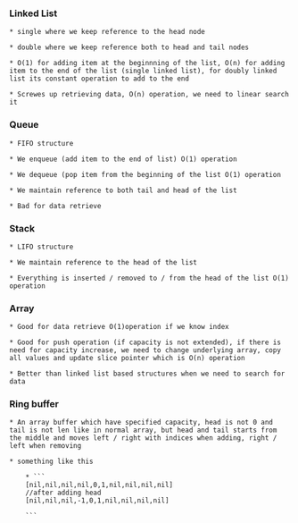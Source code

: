 ### Linked List

    * single where we keep reference to the head node

    * double where we keep reference both to head and tail nodes

    * O(1) for adding item at the beginnning of the list, O(n) for adding item to the end of the list (single linked list), for doubly linked list its constant operation to add to the end

    * Screwes up retrieving data, O(n) operation, we need to linear search it


### Queue

    * FIFO structure

    * We enqueue (add item to the end of list) O(1) operation

    * We dequeue (pop item from the beginning of the list O(1) operation

    * We maintain reference to both tail and head of the list

    * Bad for data retrieve

### Stack

    * LIFO structure

    * We maintain reference to the head of the list 

    * Everything is inserted / removed to / from the head of the list O(1) operation

### Array

    * Good for data retrieve O(1)operation if we know index

    * Good for push operation (if capacity is not extended), if there is need for capacity increase, we need to change underlying array, copy all values and update slice pointer which is O(n) operation

    * Better than linked list based structures when we need to search for data

### Ring buffer

    * An array buffer which have specified capacity, head is not 0 and tail is not len like in normal array, but head and tail starts from the middle and moves left / right with indices when adding, right / left when removing

    * something like this

        * ```
        [nil,nil,nil,nil,0,1,nil,nil,nil,nil]
        //after adding head
        [nil,nil,nil,-1,0,1,nil,nil,nil,nil]

        ```

